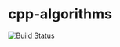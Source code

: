 # cpp-algorithms

[![Build Status](https://travis-ci.org/yang-le/cpp-algorithms.svg?branch=master)](https://travis-ci.org/yang-le/cpp-algorithms)
